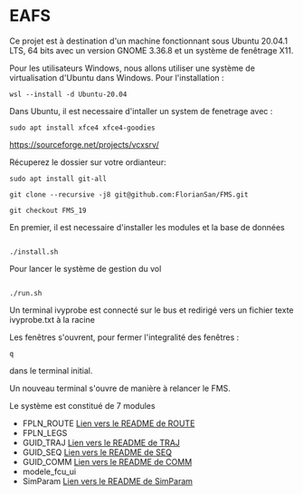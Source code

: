 # EAFS

Ce projet est à destination d'un machine fonctionnant sous Ubuntu 20.04.1 LTS, 64 bits avec un version GNOME 3.36.8 et un système de fenêtrage X11.

Pour les utilisateurs Windows, nous allons utiliser une système de virtualisation d'Ubuntu dans Windows.
Pour l'installation :
```console
wsl --install -d Ubuntu-20.04
```

Dans Ubuntu, il est necessaire d'intaller un system de fenetrage avec :
```console
sudo apt install xfce4 xfce4-goodies
```
https://sourceforge.net/projects/vcxsrv/

Récuperez le dossier sur votre ordianteur:
```console
sudo apt install git-all

git clone --recursive -j8 git@github.com:FlorianSan/FMS.git

git checkout FMS_19
```
En premier, il est necessaire d'installer les modules et la base de données 
```console

./install.sh
```
Pour lancer le système de gestion du vol
```console

./run.sh
```
Un terminal ivyprobe est connecté sur le bus et redirigé vers un fichier texte ivyprobe.txt à la racine 

Les fenêtres s'ouvrent, pour fermer l'integralité des fenêtres : 
```console
q
```
dans le terminal initial.

Un nouveau terminal s'ouvre de manière à relancer le FMS.


Le système est constitué de 7 modules

- FPLN_ROUTE [Lien vers le README de ROUTE](/FPLN_ROUTE/README.md)<br/>
- FPLN_LEGS
- GUID_TRAJ [Lien vers le README de TRAJ](GUID_TRAJ/README.txt)<br/>
- GUID_SEQ [Lien vers le README de SEQ](GUID_SEQ/README.txt)<br/>
- GUID_COMM [Lien vers le README de COMM](GUID_COMM/README.md)<br/>
- modele_fcu_ui
- SimParam [Lien vers le README de SimParam](SimParam/README.md)<br/>

